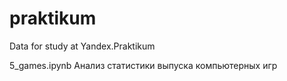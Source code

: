 # praktikum
Data for study at Yandex.Praktikum

5_games.ipynb
Анализ статистики выпуска компьютерных игр
